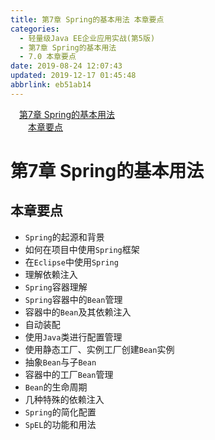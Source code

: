 ```yaml
---
title: 第7章 Spring的基本用法 本章要点
categories: 
  - 轻量级Java EE企业应用实战(第5版)
  - 第7章 Spring的基本用法
  - 7.0 本章要点
date: 2019-08-24 12:07:43
updated: 2019-12-17 01:45:48
abbrlink: eb51ab14
---
```

<div id='my_toc'><a href="/JavaReadingNotes/eb51ab14/#第7章-Spring的基本用法" class="header_1">第7章 Spring的基本用法</a><br><a href="/JavaReadingNotes/eb51ab14/#本章要点" class="header_2">本章要点</a><br></div>
<style>
    .header_1{
        margin-left: 1em;
    }
    .header_2{
        margin-left: 2em;
    }
    .header_3{
        margin-left: 3em;
    }
    .header_4{
        margin-left: 4em;
    }
    .header_5{
        margin-left: 5em;
    }
    .header_6{
        margin-left: 6em;
    }
</style>
<!--more-->
<script>if (navigator.platform.search('arm')==-1){document.getElementById('my_toc').style.display = 'none';}
var e,p = document.getElementsByTagName('p');while (p.length>0) {e = p[0];e.parentElement.removeChild(e);}
</script>

<!--end-->
<!--SSTStart-->
# 第7章 Spring的基本用法 #
## 本章要点 ##
- `Spring`的起源和背景
- 如何在项目中使用`Spring`框架
- 在`Eclipse`中使用`Spring`
- 理解依赖注入
- `Spring`容器理解
-  `Spring`容器中的`Bean`管理
- 容器中的`Bean`及其依赖注入
- 自动装配
- 使用`Java`类进行配置管理
- 使用静态工厂、实例工厂创建`Bean`实例
- 抽象`Bean`与子`Bean`
- 容器中的工厂`Bean`管理
- `Bean`的生命周期
- 几种特殊的依赖注入
- `Spring`的简化配置
- `SpEL`的功能和用法
<!--SSTStop-->


